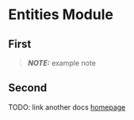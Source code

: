 # Entities Module

## First

> **_NOTE:_** example note


## Second
TODO: link another docs [homepage](https://github.com/N5GEH/n5geh.tools.entirety/blob/development/README.md)
